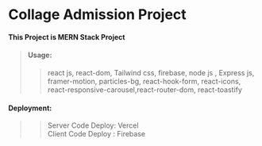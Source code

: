 # Collage Admission Project
>>
#### This Project is MERN Stack Project

>#### Usage:
>>react js, react-dom, Tailwind css, firebase, node js , Express js, framer-motion, particles-bg, react-hook-form, react-icons, react-responsive-carousel,react-router-dom, react-toastify

#### Deployment:
>>Server Code Deploy: Vercel <br>
>> Client Code Deploy : Firebase
